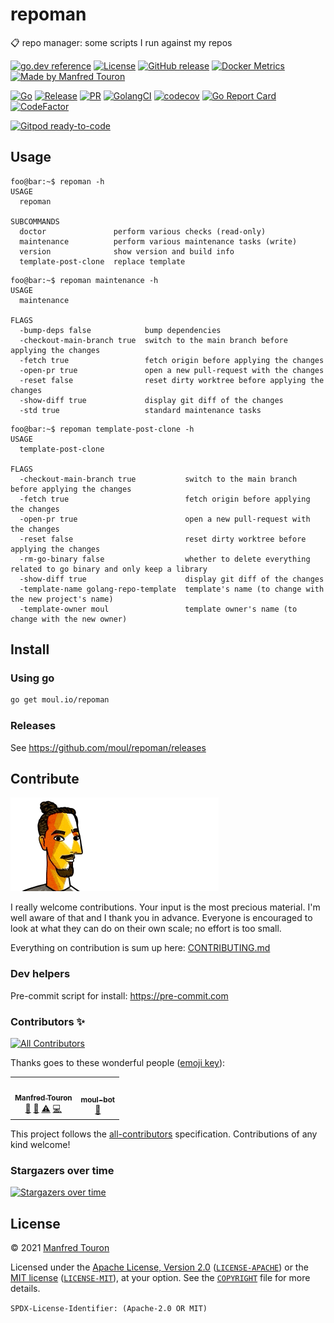 # repoman

📋 repo manager: some scripts I run against my repos

[![go.dev reference](https://img.shields.io/badge/go.dev-reference-007d9c?logo=go&logoColor=white)](https://pkg.go.dev/moul.io/repoman)
[![License](https://img.shields.io/badge/license-Apache--2.0%20%2F%20MIT-%2397ca00.svg)](https://github.com/moul/repoman/blob/main/COPYRIGHT)
[![GitHub release](https://img.shields.io/github/release/moul/repoman.svg)](https://github.com/moul/repoman/releases)
[![Docker Metrics](https://images.microbadger.com/badges/image/moul/repoman.svg)](https://microbadger.com/images/moul/repoman)
[![Made by Manfred Touron](https://img.shields.io/badge/made%20by-Manfred%20Touron-blue.svg?style=flat)](https://manfred.life/)

[![Go](https://github.com/moul/repoman/workflows/Go/badge.svg)](https://github.com/moul/repoman/actions?query=workflow%3AGo)
[![Release](https://github.com/moul/repoman/workflows/Release/badge.svg)](https://github.com/moul/repoman/actions?query=workflow%3ARelease)
[![PR](https://github.com/moul/repoman/workflows/PR/badge.svg)](https://github.com/moul/repoman/actions?query=workflow%3APR)
[![GolangCI](https://golangci.com/badges/github.com/moul/repoman.svg)](https://golangci.com/r/github.com/moul/repoman)
[![codecov](https://codecov.io/gh/moul/repoman/branch/main/graph/badge.svg)](https://codecov.io/gh/moul/repoman)
[![Go Report Card](https://goreportcard.com/badge/moul.io/repoman)](https://goreportcard.com/report/moul.io/repoman)
[![CodeFactor](https://www.codefactor.io/repository/github/moul/repoman/badge)](https://www.codefactor.io/repository/github/moul/repoman)

[![Gitpod ready-to-code](https://img.shields.io/badge/Gitpod-ready--to--code-blue?logo=gitpod)](https://gitpod.io/#https://github.com/moul/repoman)

## Usage

[embedmd]:# (.tmp/usage.txt console)
```console
foo@bar:~$ repoman -h
USAGE
  repoman

SUBCOMMANDS
  doctor               perform various checks (read-only)
  maintenance          perform various maintenance tasks (write)
  version              show version and build info
  template-post-clone  replace template
```

[embedmd]:# (.tmp/usage-maintenance.txt console)
```console
foo@bar:~$ repoman maintenance -h
USAGE
  maintenance

FLAGS
  -bump-deps false            bump dependencies
  -checkout-main-branch true  switch to the main branch before applying the changes
  -fetch true                 fetch origin before applying the changes
  -open-pr true               open a new pull-request with the changes
  -reset false                reset dirty worktree before applying the changes
  -show-diff true             display git diff of the changes
  -std true                   standard maintenance tasks
```

[embedmd]:# (.tmp/usage-template-post-clone.txt console)
```console
foo@bar:~$ repoman template-post-clone -h
USAGE
  template-post-clone

FLAGS
  -checkout-main-branch true           switch to the main branch before applying the changes
  -fetch true                          fetch origin before applying the changes
  -open-pr true                        open a new pull-request with the changes
  -reset false                         reset dirty worktree before applying the changes
  -rm-go-binary false                  whether to delete everything related to go binary and only keep a library
  -show-diff true                      display git diff of the changes
  -template-name golang-repo-template  template's name (to change with the new project's name)
  -template-owner moul                 template owner's name (to change with the new owner)
```

## Install

### Using go

```sh
go get moul.io/repoman
```

### Releases

See https://github.com/moul/repoman/releases

## Contribute

![Contribute <3](https://raw.githubusercontent.com/moul/moul/main/contribute.gif)

I really welcome contributions.
Your input is the most precious material.
I'm well aware of that and I thank you in advance.
Everyone is encouraged to look at what they can do on their own scale;
no effort is too small.

Everything on contribution is sum up here: [CONTRIBUTING.md](./CONTRIBUTING.md)

### Dev helpers

Pre-commit script for install: https://pre-commit.com

### Contributors ✨

<!-- ALL-CONTRIBUTORS-BADGE:START - Do not remove or modify this section -->
[![All Contributors](https://img.shields.io/badge/all_contributors-2-orange.svg)](#contributors)
<!-- ALL-CONTRIBUTORS-BADGE:END -->

Thanks goes to these wonderful people ([emoji key](https://allcontributors.org/docs/en/emoji-key)):

<!-- ALL-CONTRIBUTORS-LIST:START - Do not remove or modify this section -->
<!-- prettier-ignore-start -->
<!-- markdownlint-disable -->
<table>
  <tr>
    <td align="center"><a href="http://manfred.life"><img src="https://avatars1.githubusercontent.com/u/94029?v=4" width="100px;" alt=""/><br /><sub><b>Manfred Touron</b></sub></a><br /><a href="#maintenance-moul" title="Maintenance">🚧</a> <a href="https://github.com/moul/repoman/commits?author=moul" title="Documentation">📖</a> <a href="https://github.com/moul/repoman/commits?author=moul" title="Tests">⚠️</a> <a href="https://github.com/moul/repoman/commits?author=moul" title="Code">💻</a></td>
    <td align="center"><a href="https://manfred.life/moul-bot"><img src="https://avatars1.githubusercontent.com/u/41326314?v=4" width="100px;" alt=""/><br /><sub><b>moul-bot</b></sub></a><br /><a href="#maintenance-moul-bot" title="Maintenance">🚧</a></td>
  </tr>
</table>

<!-- markdownlint-enable -->
<!-- prettier-ignore-end -->
<!-- ALL-CONTRIBUTORS-LIST:END -->

This project follows the [all-contributors](https://github.com/all-contributors/all-contributors)
specification. Contributions of any kind welcome!

### Stargazers over time

[![Stargazers over time](https://starchart.cc/moul/repoman.svg)](https://starchart.cc/moul/repoman)

## License

© 2021   [Manfred Touron](https://manfred.life)

Licensed under the [Apache License, Version 2.0](https://www.apache.org/licenses/LICENSE-2.0)
([`LICENSE-APACHE`](LICENSE-APACHE)) or the [MIT license](https://opensource.org/licenses/MIT)
([`LICENSE-MIT`](LICENSE-MIT)), at your option.
See the [`COPYRIGHT`](COPYRIGHT) file for more details.

`SPDX-License-Identifier: (Apache-2.0 OR MIT)`
